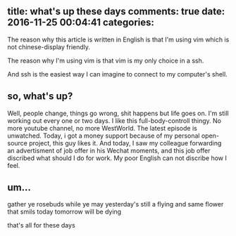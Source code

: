 title: what's up these days
comments: true
date: 2016-11-25 00:04:41
categories: 
---
The reason why this article is written in English is that I'm using vim which is not chinese-display friendly.

The reason why I'm using vim is that vim is my only choice in a ssh.

And ssh is the easiest way I can imagine to connect to my computer's shell.

## so, what's up?
Well, people change, things go wrong, shit happens but life goes on.
I'm still working out every one or two days. I like this full-body-controll thingy.
No more youtube channel, no more WestWorld. The latest episode is unwatched.
Today, i got a money support because of my personal open-source project, this guy likes it.
And today, I saw my colleague forwarding an advertisment of job offer in his Wechat moments, and this job offer discribed what should I do for work.
My poor English can not discribe how I feel.

## um...
gather ye rosebuds while ye may
yesterday's still a flying
and same flower that smils today
tomorrow will be dying

that's all for these days
